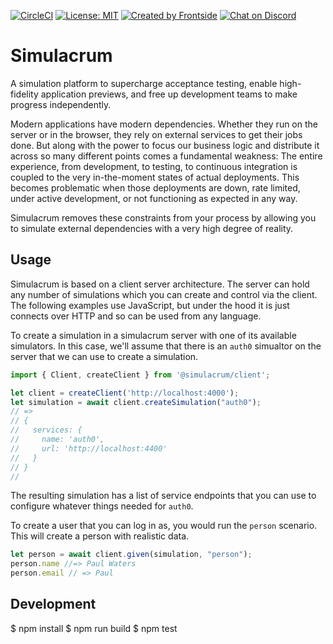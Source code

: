 [![CircleCI](https://circleci.com/gh/thefrontside/simulacrum.svg?style=shield)](https://circleci.com/gh/thefrontside/simulacrum)
[![License: MIT](https://img.shields.io/badge/License-MIT-yellow.svg)](https://opensource.org/licenses/MIT)
[![Created by Frontside](https://img.shields.io/badge/created%20by-frontside-26abe8.svg)](https://frontside.com)
[![Chat on Discord](https://img.shields.io/discord/700803887132704931?Label=Discord)](https://discord.gg/XT5EYHcNaq)

# Simulacrum

A simulation platform to supercharge acceptance testing, enable
high-fidelity application previews, and free up development teams to
make progress independently.

Modern applications have modern dependencies. Whether they run on the
server or in the browser, they rely on external services to get their
jobs done. But along with the power to focus our business logic and
distribute it across so many different points comes a fundamental
weakness: The entire experience, from development, to testing, to
continuous integration is coupled to the very in-the-moment states of
actual deployments. This becomes problematic when those deployments
are down, rate limited, under active development, or not functioning
as expected in any way.

Simulacrum removes these constraints from your process by allowing you
to simulate external dependencies with a very high degree of
reality.

## Usage

Simulacrum is based on a client server architecture. The server can hold
any number of simulations which you can create and control via the
client. The following examples use JavaScript, but under the hood it
is just connects over HTTP and so can be used from any language.

To create a simulation in a simulacrum server with one of its
available simulators. In this case, we'll assume that there is an
`auth0` simualtor on the server that we can use to create a simulation.


``` javascript
import { Client, createClient } from '@simulacrum/client';

let client = createClient('http://localhost:4000');
let simulation = await client.createSimulation("auth0");
// =>
// {
//   services: {
//     name: 'auth0',
//     url: 'http://localhost:4400'
//   }
// }
//
```

The resulting simulation has a list of service endpoints that you can
use to configure whatever things needed for `auth0`.

To create a user that you can log in as, you would run the `person`
scenario. This will create a person with realistic data.

``` javascript
let person = await client.given(simulation, "person");
person.name //=> Paul Waters
person.email // => Paul
```

## Development

$ npm install
$ npm run build
$ npm test

<!--
## Testing

current problems:
* massive carve-outs for stubbing
* static tapes (dead fish)
* no isolation when running tests against a shared instance

## Application Previews

## Concurrent development across all application teams.
-->
